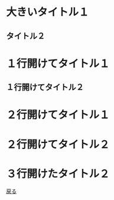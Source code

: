 # 大きいタイトル１
## タイトル２

# １行開けてタイトル１

## １行開けてタイトル２


# ２行開けてタイトル１


# ２行開けてタイトル２



# ３行開けたタイトル２

[戻る](home)
